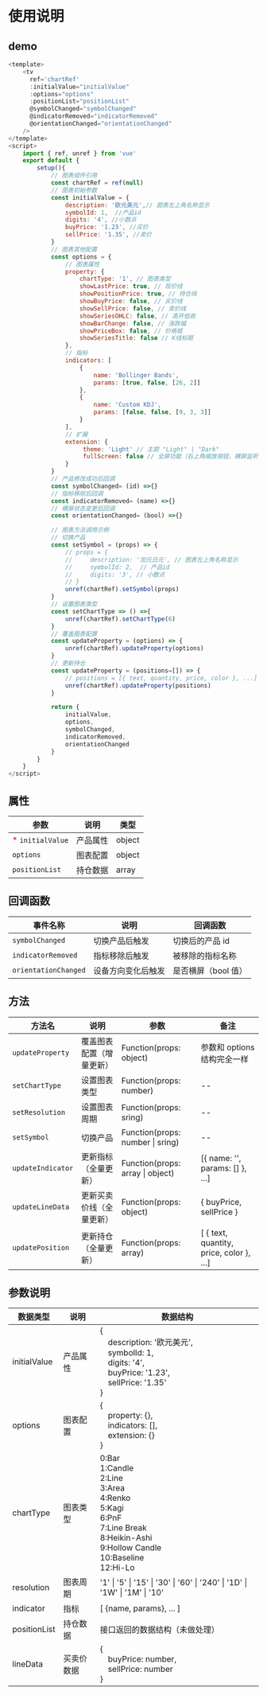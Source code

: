 # 使用说明

## demo

```javascript
<template>
    <tv
      ref='chartRef'
      :initialValue="initialValue"
      :options="options"
      :positionList="positionList"
      @symbolChanged="symbolChanged"
      @indicatorRemoved="indicatorRemoved"
      @orientationChanged="orientationChanged"
    />
</template>
<script>
    import { ref, unref } from 'vue'
    export default {
        setup(){
            // 图表组件引用
            const chartRef = ref(null)
            // 图表初始参数
            const initialValue = {
                description: '欧元美元',// 图表左上角名称显示
                symbolId: 1,  //产品id
                digits: '4', //小数点
                buyPrice: '1.23', //买价
                sellPrice: '1.35', //卖价
            }
            // 图表其他配置
            const options = {
                // 图表属性
                property: {
                    chartType: '1', // 图表类型
                    showLastPrice: true, // 现价线
                    showPositionPrice: true, // 持仓线
                    showBuyPrice: false, // 买价线
                    showSellPrice: false, // 卖价线
                    showSeriesOHLC: false, // 高开低收
                    showBarChange: false, // 涨跌幅
                    showPriceBox: false, // 价格框
                    showSeriesTitle: false // K线标题
                },
                // 指标
                indicators: [
                    {
                        name: 'Bollinger Bands',
                        params: [true, false, [26, 2]]
                    },
                    {
                        name: 'Custom KDJ',
                        params: [false, false, [9, 3, 3]]
                    }
                ],
                // 扩展
                extension: {
                     theme: 'Light' // 主题 "Light" | "Dark"
                     fullScreen: false // 全屏功能（右上角缩放按钮、横屏监听等）
                }
            }
            // 产品修改成功后回调
            const symbolChanged= (id) =>{}
            // 指标移除后回调
            const indicatorRemoved= (name) =>{}
            // 横屏状态变更后回调
            const orientationChanged= (bool) =>{}

            // 图表方法调用示例
            // 切换产品
            const setSymbol = (props) => {
                // props = {
                //     description: '加元日元', // 图表左上角名称显示
                //     symbolId: 2,  // 产品id
                //     digits: '3', // 小数点
                // }
                unref(chartRef).setSymbol(props)
            }
            // 设置图表类型
            const setChartType => () =>{
                unref(chartRef).setChartType(6)
            }
            // 覆盖图表配置
            const updateProperty = (options) => {
                unref(chartRef).updateProperty(options)
            }
            // 更新持仓
            const updateProperty = (positions=[]) => {
                // positions = [{ text, quantity, price, color }, ...]
                unref(chartRef).updateProperty(positions)
            }

            return {
                initialValue,
                options,
                symbolChanged,
                indicatorRemoved,
                orientationChanged
            }
        }
    }
</script>
```

## 属性

| 参数                                        | 说明     | 类型   |
| ------------------------------------------- | -------- | ------ |
| <font color='red'> \* </font>`initialValue` | 产品属性 | object |
| `options`                                   | 图表配置 | object |
| `positionList`                              | 持仓数据 | array  |

## 回调函数

| 事件名称             | 说明               | 回调函数            |
| -------------------- | ------------------ | ------------------- |
| `symbolChanged`      | 切换产品后触发     | 切换后的产品 id     |
| `indicatorRemoved`   | 指标移除后触发     | 被移除的指标名称    |
| `orientationChanged` | 设备方向变化后触发 | 是否横屏（bool 值） |

## 方法

| 方法名            | 说明                     | 参数                             | 备注                                     |
| ----------------- | ------------------------ | -------------------------------- | ---------------------------------------- |
| `updateProperty`  | 覆盖图表配置（增量更新） | Function(props: object)          | 参数和 options 结构完全一样              |
| `setChartType`    | 设置图表类型             | Function(props: number)          | --                                       |
| `setResolution`   | 设置图表周期             | Function(props: sring)           | --                                       |
| `setSymbol`       | 切换产品                 | Function(props: number \| sring) | --                                       |
| `updateIndicator` | 更新指标（全量更新）     | Function(props: array \| object) | [{ name: '', params: [] }, ...]          |
| `updateLineData`  | 更新买卖价线（全量更新） | Function(props: object)          | { buyPrice, sellPrice }                  |
| `updatePosition`  | 更新持仓 （全量更新）    | Function(props: array)           | [ { text, quantity, price, color }, ...] |

## 参数说明

| 数据类型     | 说明       | 数据结构                                                                                                                                                      |
| ------------ | ---------- | ------------------------------------------------------------------------------------------------------------------------------------------------------------- |
| initialValue | 产品属性   | {<br> &emsp;description: '欧元美元',<br>&emsp;symbolId: 1,<br>&emsp;digits: '4',<br>&emsp;buyPrice: '1.23',<br>&emsp;sellPrice: '1.35'<br>}                   |
| options      | 图表配置   | {<br>&emsp;property: {}, <br>&emsp;indicators: [],<br>&emsp;extension: {}<br>}                                                                                |
| chartType    | 图表类型   | 0:Bar <br>1:Candle <br>2:Line <br>3:Area <br>4:Renko <br>5:Kagi <br>6:PnF <br>7:Line Break <br>8:Heikin-Ashi <br>9:Hollow Candle <br>10:Baseline <br>12:Hi-Lo |
| resolution   | 图表周期   | '1' \| '5' \| '15' \| '30' \| '60' \| '240' \| '1D' \| '1W' \| '1M' \| '10'                                                                                   |
| indicator    | 指标       | [ {name, params}, ... ]                                                                                                                                       |
| positionList | 持仓数据   | 接口返回的数据结构（未做处理）                                                                                                                                |
| lineData     | 买卖价数据 | { <br> &emsp;buyPrice: number, <br> &emsp;sellPrice: number<br>}                                                                                              |
